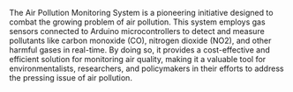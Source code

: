The Air Pollution Monitoring System is a pioneering initiative designed to combat the growing problem of air pollution. This system employs gas sensors connected to Arduino microcontrollers to detect and measure pollutants like carbon monoxide (CO), nitrogen dioxide (NO2), and other harmful gases in real-time. By doing so, it provides a cost-effective and efficient solution for monitoring air quality, making it a valuable tool for environmentalists, researchers, and policymakers in their efforts to address the pressing issue of air pollution.
